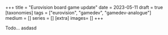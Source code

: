 +++
title = "Eurovision board game update"
date = 2023-05-11
draft =  true
[taxonomies]
tags = ["eurovision", "gamedev", "gamedev-analogue"]
medium = []
series = []
[extra]
images= []
+++

Todo... asdasd
